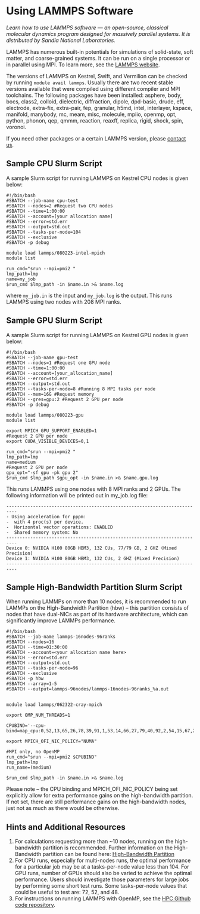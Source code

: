 # Using LAMMPS Software

*Learn how to use LAMMPS software — an open-source, classical molecular dynamics program designed for massively parallel systems. It is distributed by Sandia National Laboratories.*

LAMMPS has numerous built-in potentials for simulations of solid-state, soft matter, and coarse-grained systems. It can be run on a single processor or in parallel using MPI. To learn more, see the [LAMMPS website](https://www.lammps.org/#gsc.tab=0). 

The versions of LAMMPS on Kestrel, Swift, and Vermilion can be checked by running `module avail lammps`. Usually there are two recent stable versions available that were compiled using different compiler and MPI toolchains. The following packages have been installed: asphere, body, bocs, class2, colloid, dielectric, diffraction, dipole, dpd-basic, drude, eff, electrode, extra-fix, extra-pair, fep, granular, h5md, intel, interlayer, kspace, manifold, manybody, mc, meam, misc, molecule, mpiio, openmp, opt, python, phonon, qep, qmmm, reaction, reaxff, replica, rigid, shock, spin, voronoi.

If you need other packages or a certain LAMMPS version, please [contact us](mailto:HPC-Help@nrel.gov). 

## Sample CPU Slurm Script 
A sample Slurm script for running LAMMPS on Kestrel CPU nodes is given below:

```
#!/bin/bash
#SBATCH --job-name cpu-test
#SBATCH --nodes=2 #Request two CPU nodes
#SBATCH --time=1:00:00
#SBATCH --account=[your allocation name]
#SBATCH --error=std.err
#SBATCH --output=std.out
#SBATCH --tasks-per-node=104
#SBATCH --exclusive
#SBATCH -p debug

module load lammps/080223-intel-mpich
module list

run_cmd="srun --mpi=pmi2 "
lmp_path=lmp
name=my_job
$run_cmd $lmp_path -in $name.in >& $name.log
```

where `my_job.in` is the input and `my_job.log` is the output. This runs LAMMPS using two nodes with 208 MPI ranks. 

## Sample GPU Slurm Script 
A sample Slurm script for running LAMMPS on Kestrel GPU nodes is given below:

```
#!/bin/bash
#SBATCH --job-name gpu-test
#SBATCH --nodes=1 #Request one GPU node
#SBATCH --time=1:00:00
#SBATCH --account=[your_allocation_name]
#SBATCH --error=std.err
#SBATCH --output=std.out
#SBATCH --tasks-per-node=8 #Running 8 MPI tasks per node
#SBATCH --mem=16G #Request memory
#SBATCH --gres=gpu:2 #Request 2 GPU per node
#SBATCH -p debug

module load lammps/080223-gpu
module list

export MPICH_GPU_SUPPORT_ENABLED=1
#Request 2 GPU per node
export CUDA_VISIBLE_DEVICES=0,1 

run_cmd="srun --mpi=pmi2 "
lmp_path=lmp
name=medium
#Request 2 GPU per node
gpu_opt="-sf gpu -pk gpu 2"
$run_cmd $lmp_path $gpu_opt -in $name.in >& $name.gpu.log
```

This runs LAMMPS using one nodes with 8 MPI ranks and 2 GPUs. The following information will be printed out in my_job.log file:
```
--------------------------------------------------------------------------
- Using acceleration for pppm:
-  with 4 proc(s) per device.
-  Horizontal vector operations: ENABLED
-  Shared memory system: No
--------------------------------------------------------------------------
Device 0: NVIDIA H100 80GB HBM3, 132 CUs, 77/79 GB, 2 GHZ (Mixed Precision)
Device 1: NVIDIA H100 80GB HBM3, 132 CUs, 2 GHZ (Mixed Precision)
--------------------------------------------------------------------------
```

## Sample High-Bandwidth Partition Slurm Script

When running LAMMPs on more than 10 nodes, it is recommended to run LAMMPs on the High-Bandwidth Partition (hbw) – this partition consists of nodes that have dual-NICs as part of its hardware architecture, which can significantly improve LAMMPs performance. 

```
#!/bin/bash
#SBATCH --job-name lammps-16nodes-96ranks
#SBATCH --nodes=16
#SBATCH --time=01:30:00
#SBATCH --account=<your allocation name here>
#SBATCH --error=std.err
#SBATCH --output=std.out
#SBATCH --tasks-per-node=96
#SBATCH --exclusive
#SBATCH -p hbw
#SBATCH --array=1-5
#SBATCH --output=lammps-96nodes/lammps-16nodes-96ranks_%a.out


module load lammps/062322-cray-mpich

export OMP_NUM_THREADS=1

CPUBIND='--cpu-bind=map_cpu:0,52,13,65,26,78,39,91,1,53,14,66,27,79,40,92,2,54,15,67,28,80,41,93,3,55,16,68,29,81,42,94,4,56,17,69,30,82,43,95,5,57,18,70,31,83,44,96,6,58,19,71,32,84,45,97,7,59,20,72,33,85,46,98,8,60,21,73,34,86,47,99,9,61,22,74,35,87,48,100,10,62,23,75,36,88,49,101,11,63,24,76,37,89,50,102,12,64,25,77,38,90,51,103'

export MPICH_OFI_NIC_POLICY="NUMA"

#MPI only, no OpenMP
run_cmd="srun --mpi=pmi2 $CPUBIND"
lmp_path=lmp
run_name=(medium)

$run_cmd $lmp_path -in $name.in >& $name.log
```

Please note – the CPU binding and MPICH_OFI_NIC_POLICY being set explicitly allow for extra performance gains on the high-bandwidth partition. If not set, there are still performance gains on the high-bandwidth nodes, just not as much as there would be otherwise. 

## Hints and Additional Resources
1. For calculations requesting more than ~10 nodes, running on the high-bandwidth partition is recommended. Further information on the High-Bandwidth partition can be found here: [High-Bandwidth Partition](https://nrel.github.io/HPC/Documentation/Systems/Kestrel/Running/#high-bandwidth-partition)
2. For CPU runs, especially for multi-nodes runs, the optimal performance for a particular job may be at a tasks-per-node value less than 104. For GPU runs, number of GPUs should also be varied to achieve the optimal performance. Users should investigate those parameters for large jobs by performing some short test runs. Some tasks-per-node values that could be useful to test are: 72, 52, and 48.
3. For instructions on running LAMMPS with OpenMP, see the [HPC Github code repository](https://github.com/NREL/HPC/tree/master/applications/lammps).



